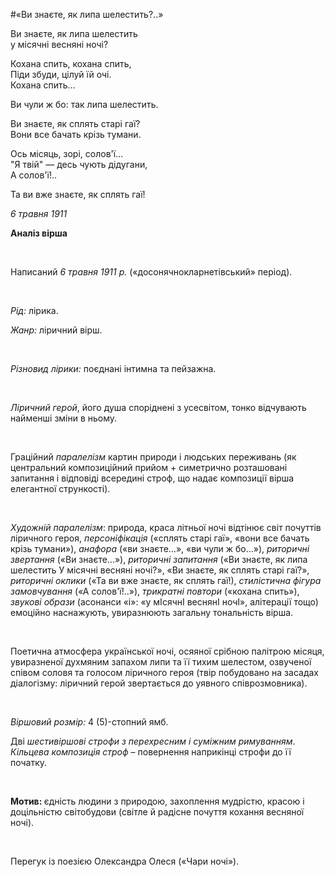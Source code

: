 #«Ви знаєте, як липа шелестить?..»

<p><span style="font-weight: 400;">Ви знаєте, як липа шелестить&nbsp;</span><span style="font-weight: 400;"><br /></span><span style="font-weight: 400;">у місячні весняні ночі?</span></p>
<p><span style="font-weight: 400;">Кохана спить, кохана спить,&nbsp;</span><span style="font-weight: 400;"><br /></span><span style="font-weight: 400;">Піди збуди, цілуй їй очі.&nbsp;</span><span style="font-weight: 400;"><br /></span><span style="font-weight: 400;">Кохана спить&hellip;</span></p>
<p><span style="font-weight: 400;">Ви чули ж бо: так липа шелестить.</span></p>
<p><span style="font-weight: 400;">Ви знаєте, як сплять старі гаї?&nbsp;</span><span style="font-weight: 400;"><br /></span><span style="font-weight: 400;">Вони все бачать крізь тумани.</span></p>
<p><span style="font-weight: 400;">Ось місяць, зорі, солов'ї&hellip;&nbsp;</span><span style="font-weight: 400;"><br /></span><span style="font-weight: 400;">"Я твій" &mdash; десь чують дідугани,&nbsp;</span><span style="font-weight: 400;"><br /></span><span style="font-weight: 400;">А солов'ї!..</span></p>
<p><span style="font-weight: 400;">Та ви вже знаєте, як сплять гаї!</span></p>
<p><em><span style="font-weight: 400;">6 травня 1911</span></em></p>
<p><strong>Аналіз вірша</strong></p>
<p>&nbsp;</p>
<p><span style="font-weight: 400;">Написаний </span><em><span style="font-weight: 400;">6 травня 1911 р.</span></em><span style="font-weight: 400;"> (&laquo;досонячнокларнетівський&raquo; період).</span></p>
<p>&nbsp;</p>
<p><em><span style="font-weight: 400;">Рід: </span></em><span style="font-weight: 400;">лірика.</span></p>
<p><em><span style="font-weight: 400;">Жанр:</span></em><span style="font-weight: 400;"> ліричний вірш.</span></p>
<p>&nbsp;</p>
<p><em><span style="font-weight: 400;">Різновид лірики:</span></em><span style="font-weight: 400;"> поєднані інтимна та пейзажна.</span></p>
<p>&nbsp;</p>
<p><em><span style="font-weight: 400;">Ліричний герой</span></em><span style="font-weight: 400;">, його душа споріднені з усесвітом, тонко відчувають найменші зміни в ньому.</span></p>
<p>&nbsp;</p>
<p><span style="font-weight: 400;">Граційний </span><em><span style="font-weight: 400;">паралелізм</span></em><span style="font-weight: 400;"> картин природи і людських переживань (як центральний композиційний прийом + симетрично розташовані запитання і відповіді всередині строф, що надає композиції вірша елегантної стрункості).</span></p>
<p>&nbsp;</p>
<p><em><span style="font-weight: 400;">Художній паралелізм</span></em><span style="font-weight: 400;">: природа, краса літньої ночі відтінює світ почуттів ліричного героя, </span><em><span style="font-weight: 400;">персоніфікація</span></em><span style="font-weight: 400;"> (&laquo;сплять старі гаї&raquo;, &laquo;вони все бачать крізь тумани&raquo;), </span><em><span style="font-weight: 400;">анафора</span></em><span style="font-weight: 400;"> (&laquo;ви знаєте&hellip;&raquo;, &laquo;ви чули ж бо&hellip;&raquo;), </span><em><span style="font-weight: 400;">риторичні звертання </span></em><span style="font-weight: 400;">(&laquo;Ви знаєте&hellip;&raquo;),</span><em><span style="font-weight: 400;"> риторичні запитання</span></em><span style="font-weight: 400;"> (&laquo;Ви знаєте, як липа шелестить У місячні весняні ночі?&raquo;, &laquo;Ви знаєте, як сплять старі гаї?&raquo;, </span><em><span style="font-weight: 400;">риторичні оклики</span></em><span style="font-weight: 400;"> (&laquo;Та ви вже знаєте, як сплять гаї!), </span><em><span style="font-weight: 400;">стилістична фігура замовчування</span></em><span style="font-weight: 400;"> (&laquo;А солов'ї!..&raquo;), </span><em><span style="font-weight: 400;">трикратні повтори </span></em><span style="font-weight: 400;">(&laquo;кохана спить&raquo;), </span><em><span style="font-weight: 400;">звукові образи</span></em><span style="font-weight: 400;"> (асонанси &laquo;і&raquo;: &laquo;у мІсячнІ веснянІ ночІ&raquo;, алітерації тощо) емоційно наснажують, увиразнюють загальну тональність вірша.</span></p>
<p>&nbsp;</p>
<p><span style="font-weight: 400;">Поетична атмосфера української ночі, осяяної срібною палітрою місяця, увиразненої духмяним запахом липи та її тихим шелестом, озвученої співом соловя та голосом ліричного героя (твір побудовано на засадах діалогізму: ліричний герой звертається до уявного співрозмовника).</span></p>
<p>&nbsp;</p>
<p><em><span style="font-weight: 400;">Віршовий розмір: </span></em><span style="font-weight: 400;">4 (5)-стопний ямб.</span></p>
<p><span style="font-weight: 400;">Дві </span><em><span style="font-weight: 400;">шестивіршові строфи з перехресним і суміжним римуванням</span></em><span style="font-weight: 400;">. </span><em><span style="font-weight: 400;">Кільцева композиція строф</span></em><span style="font-weight: 400;"> &ndash; повернення наприкінці строфи до її початку. </span></p>
<p>&nbsp;</p>
<p><strong>Мотив: </strong><span style="font-weight: 400;">єдність людини з природою, захоплення мудрістю, красою і доцільністю світобудови (світле й радісне почуття кохання весняної ночі).</span></p>
<p>&nbsp;</p>
<p><span style="font-weight: 400;">Перегук із поезією Олександра Олеся (&laquo;Чари ночі&raquo;).</span></p>
